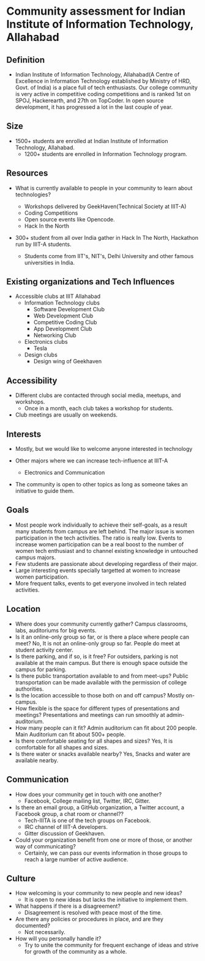# Community assessment for Indian Institute of Information Technology, Allahabad

## Definition

- Indian Institute of Information Technology, Allahabad(A Centre of Excellence in Information Technology established by Ministry of HRD, Govt. of India) is a place full of tech enthusiasts. Our college community is very active in competitive coding competitions and is ranked 1st on SPOJ, Hackerearth, and 27th on TopCoder. In open source development, it has progressed a lot in the last couple of year.

## Size

- 1500+ students are enrolled at Indian Institute of Information Technology, Allahabad. 
    - 1200+ students are enrolled in Information Technology program.    

## Resources

- What is currently available to people in your community to learn about technologies?
    - Workshops delivered by GeekHaven(Technical Society at IIIT-A)
    - Coding Competitions
    - Open source events like Opencode.
    - Hack In the North

- 300+ student from all over India gather in Hack In The North, Hackathon run by IIIT-A students. 
    - Students come from IIT's, NIT's, Delhi University and other famous universities in India. 

## Existing organizations and Tech Influences

- Accessible clubs at IIIT Allahabad
    - Information Technology clubs 
        - Software Development Club
        - Web Development Club
        - Competitive Coding Club
        - App Development Club
        - Networking Club
    - Electronics clubs
        - Tesla
    - Design clubs
        - Design wing of Geekhaven

## Accessibility

- Different clubs are contacted through social media, meetups, and workshops.
    - Once in a month, each club takes a workshop for students.
- Club meetings are usually on weekends.

## Interests

- Mostly, but we would like to welcome anyone interested in technology
- Other majors where we can increase tech-influence at IIIT-A 
    - Electronics and Communication

- The community is open to other topics as long as someone takes an initiative to guide them.

## Goals

- Most people work individually to achieve their self-goals, as a result many students from campus are left behind. The major issue is women participation in the tech activities. The ratio is really low. Events to increase women participation can be a real boost to the number of women tech enthusiast and to channel existing knowledge in untouched campus majors. 
- Few students are passionate about developing regardless of their major.
- Large interesting events specially targetted at women to increase women participation.
- More frequent talks, events to get everyone involved in tech related activities.


## Location
- Where does your community currently gather?
    Campus classrooms, labs, auditoriums for big events.
- Is it an online-only group so far, or is there a place where people can meet?
    No, It is not an online-only group so far. People do meet at student activity center.
- Is there parking, and if so, is it free?
    For outsiders, parking is not available at the main campus. But there is enough space outside the campus for parking.
- Is there public transportation available to and from meet-ups?
    Public transportation can be made available with the permission of college authorities.
- Is the location accessible to those both on and off campus?
    Mostly on-campus.
- How flexible is the space for different types of presentations and meetings?
    Presentations and meetings can run smoothly at admin-auditorium.
- How many people can it fit?
    Admin auditorium can fit about 200 people. Main Auditorium can fit about 500+ people.
- Is there comfortable seating for all shapes and sizes?
    Yes, It is comfortable for all shapes and sizes.
- Is there water or snacks available nearby?
    Yes, Snacks and water are available nearby.


## Communication
- How does your community get in touch with one another?
    - Facebook, College mailing list, Twitter, IRC, Gitter.
- Is there an email group, a GitHub organization, a Twitter account, a Facebook group, a chat room or channel??
    - Tech-IIITA is one of the tech groups on Facebook.
    - IRC channel of IIIT-A developers.
    - Gitter discussion of Geekhaven.
- Could your organization benefit from one or more of those, or another way of communicating?
    - Certainly, we can pass our events information in those groups to reach a large number of active audience.

## Culture
- How welcoming is your community to new people and new ideas?
    - It is open to new ideas but lacks the initiative to implement them.
- What happens if there is a disagreement?
    - Disagreement is resolved with peace most of the time.
- Are there any policies or procedures in place, and are they documented?
    - Not necessarily. 
- How will you personally handle it?
    - Try to unite the community for frequent exchange of ideas and strive for growth of the community as a whole.